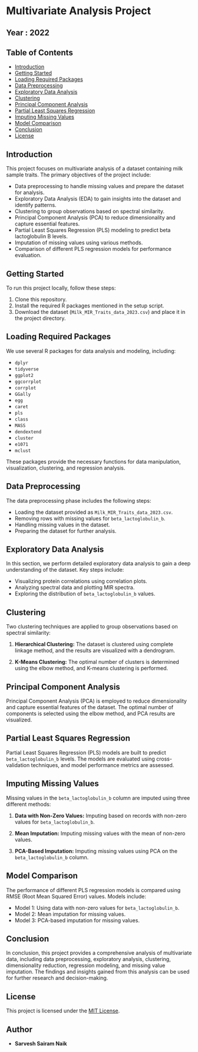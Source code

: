 # Multivariate Analysis Project

## Year : 2022

## Table of Contents

- [Introduction](#introduction)
- [Getting Started](#getting-started)
- [Loading Required Packages](#loading-required-packages)
- [Data Preprocessing](#data-preprocessing)
- [Exploratory Data Analysis](#exploratory-data-analysis)
- [Clustering](#clustering)
- [Principal Component Analysis](#principal-component-analysis)
- [Partial Least Squares Regression](#partial-least-squares-regression)
- [Imputing Missing Values](#imputing-missing-values)
- [Model Comparison](#model-comparison)
- [Conclusion](#conclusion)
- [License](#license)

## Introduction

This project focuses on multivariate analysis of a dataset containing milk sample traits. The primary objectives of the project include:

- Data preprocessing to handle missing values and prepare the dataset for analysis.
- Exploratory Data Analysis (EDA) to gain insights into the dataset and identify patterns.
- Clustering to group observations based on spectral similarity.
- Principal Component Analysis (PCA) to reduce dimensionality and capture essential features.
- Partial Least Squares Regression (PLS) modeling to predict beta lactoglobulin B levels.
- Imputation of missing values using various methods.
- Comparison of different PLS regression models for performance evaluation.

## Getting Started

To run this project locally, follow these steps:

1. Clone this repository.
2. Install the required R packages mentioned in the setup script.
3. Download the dataset (`Milk_MIR_Traits_data_2023.csv`) and place it in the project directory.

## Loading Required Packages

We use several R packages for data analysis and modeling, including:

- `dplyr`
- `tidyverse`
- `ggplot2`
- `ggcorrplot`
- `corrplot`
- `GGally`
- `egg`
- `caret`
- `pls`
- `class`
- `MASS`
- `dendextend`
- `cluster`
- `e1071`
- `mclust`

These packages provide the necessary functions for data manipulation, visualization, clustering, and regression analysis.

## Data Preprocessing

The data preprocessing phase includes the following steps:

- Loading the dataset provided as `Milk_MIR_Traits_data_2023.csv`.
- Removing rows with missing values for `beta_lactoglobulin_b`.
- Handling missing values in the dataset.
- Preparing the dataset for further analysis.

## Exploratory Data Analysis

In this section, we perform detailed exploratory data analysis to gain a deep understanding of the dataset. Key steps include:

- Visualizing protein correlations using correlation plots.
- Analyzing spectral data and plotting MIR spectra.
- Exploring the distribution of `beta_lactoglobulin_b` values.

## Clustering

Two clustering techniques are applied to group observations based on spectral similarity:

1. **Hierarchical Clustering:** The dataset is clustered using complete linkage method, and the results are visualized with a dendrogram.

2. **K-Means Clustering:** The optimal number of clusters is determined using the elbow method, and K-means clustering is performed.

## Principal Component Analysis

Principal Component Analysis (PCA) is employed to reduce dimensionality and capture essential features of the dataset. The optimal number of components is selected using the elbow method, and PCA results are visualized.

## Partial Least Squares Regression

Partial Least Squares Regression (PLS) models are built to predict `beta_lactoglobulin_b` levels. The models are evaluated using cross-validation techniques, and model performance metrics are assessed.

## Imputing Missing Values

Missing values in the `beta_lactoglobulin_b` column are imputed using three different methods:

1. **Data with Non-Zero Values:** Imputing based on records with non-zero values for `beta_lactoglobulin_b`.

2. **Mean Imputation:** Imputing missing values with the mean of non-zero values.

3. **PCA-Based Imputation:** Imputing missing values using PCA on the `beta_lactoglobulin_b` column.

## Model Comparison

The performance of different PLS regression models is compared using RMSE (Root Mean Squared Error) values. Models include:

- Model 1: Using data with non-zero values for `beta_lactoglobulin_b`.
- Model 2: Mean imputation for missing values.
- Model 3: PCA-based imputation for missing values.

## Conclusion

In conclusion, this project provides a comprehensive analysis of multivariate data, including data preprocessing, exploratory analysis, clustering, dimensionality reduction, regression modeling, and missing value imputation. The findings and insights gained from this analysis can be used for further research and decision-making.


## License

This project is licensed under the [MIT License](LICENSE).


## Author 

- **Sarvesh Sairam Naik**

